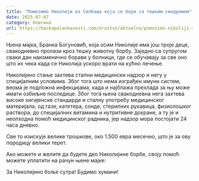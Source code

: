 ```yaml
---
title: "Помозимо Николији из Силбаша која се бори са тешким синдромом"
date: 2025-07-07
category: Општина
url: https://backapalankavesti.com/drustvo/aktuelno/pomozimo-nikoliji-iz-silbasa-koja-se-bori-sa-teskim-sindromom/
---
```


Њена мајка, Бранка Богуновић, која осим Николије има још троје деце, свакодневно пролази кроз тешку животну борбу. Заједно са супругом сваки дан наизменично борави у болници, где се обучавају за све оно што их чека када се Николија ускоро врати на кућно лечење.

Николијино стање захтева стални медицински надзор и негу у специјалним условима. Због тога што нема изграђен имуни систем, веома је подложна инфекцијама, када и најблажа прехлада за њу може имати озбиљне последице. Због тога њена свакодневна нега захтева високе хигијенске стандарде и сталну употребу медицинског материјала, од газе, катетера, сонде, стерилних рукавица, физиолошког раствора, до специјалних витамина и нутритивне дохране, а ту је и неопходна помоћ медицинског радника, јер надзор мора постојати 24 часа дневно.

Све то изискује велике трошкове, око 1.500 евра месечно, што је за ову породицу велики терет.

Ако можете и желите да будете део Николијине борбе, своју помоћ можете уплатити на рачун њене мајке:

За Николијино боље сутра! Будимо хумани!
